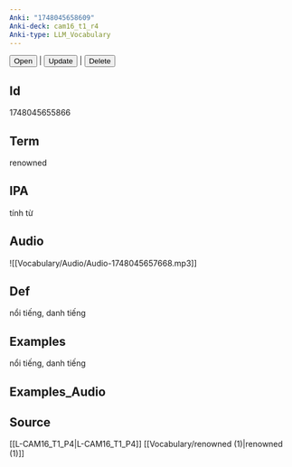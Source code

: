 ```yaml
---
Anki: "1748045658609"
Anki-deck: cam16_t1_r4
Anki-type: LLM_Vocabulary
---
```

<button class="anki-btn-open">Open</button> | <button class="anki-btn-update">Update</button> | <button class="anki-btn-delete">Delete</button>

## Id
 1748045655866
## Term
renowned
## IPA
tính từ

## Audio
![[Vocabulary/Audio/Audio-1748045657668.mp3]]
## Def
nổi tiếng, danh tiếng
## Examples
nổi tiếng, danh tiếng
## Examples_Audio

## Source
 [[L-CAM16_T1_P4|L-CAM16_T1_P4]]
[[Vocabulary/renowned (1)|renowned (1)]]